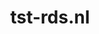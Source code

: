 ---
layout: post
title: "tst-rds.nl"
internal_url: "/dutchgov/tst-rds.nl.html"
subdomains_count: 3
all_subdomains_count: 3
urls_count: 3
ssl_rank: 0
http_rank: 30
url_link: /data/tst-rds.nl/urls.txt
all_subdomains_link: /data/tst-rds.nl/all_subdomains.txt
subdomains_link: /data/tst-rds.nl/subdomains.txt
categories: dutchgov
---